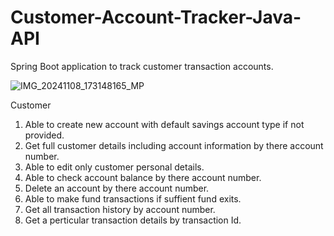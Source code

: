 # Customer-Account-Tracker-Java-API
Spring Boot application to track customer transaction accounts.

![IMG_20241108_173148165_MP](https://github.com/user-attachments/assets/a47de737-aff5-4b8e-9937-a8e4c6983740)

Customer 
1. Able to create new account with default savings account type if not provided.
2. Get full customer details including account information by there account number.
3. Able to edit only customer personal details.
4. Able to check account balance by there account number.
5. Delete an account by there account number.
6. Able to make fund transactions if suffient fund exits.
7. Get all transaction history by account number.
8. Get a perticular transaction details by transaction Id.
